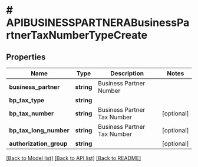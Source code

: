 # # APIBUSINESSPARTNERABusinessPartnerTaxNumberTypeCreate

## Properties

Name | Type | Description | Notes
------------ | ------------- | ------------- | -------------
**business_partner** | **string** | Business Partner Number |
**bp_tax_type** | **string** |  |
**bp_tax_number** | **string** | Business Partner Tax Number | [optional]
**bp_tax_long_number** | **string** | Business Partner Tax Number | [optional]
**authorization_group** | **string** |  | [optional]

[[Back to Model list]](../../README.md#models) [[Back to API list]](../../README.md#endpoints) [[Back to README]](../../README.md)
